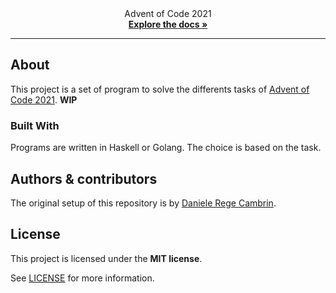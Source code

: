 <div align="center">
  Advent of Code 2021
  <br />
  <a href="#about"><strong>Explore the docs »</strong></a>
  <br />
</div>

</details>

---

## About

This project is a set of program to solve the differents tasks of [Advent of Code 2021](https://adventofcode.com/2021). **WIP**

### Built With

Programs are written in Haskell or Golang. The choice is based on the task.

## Authors & contributors

The original setup of this repository is by [Daniele Rege Cambrin](https://github.com/darthreca).

## License

This project is licensed under the **MIT license**.

See [LICENSE](LICENSE) for more information.
